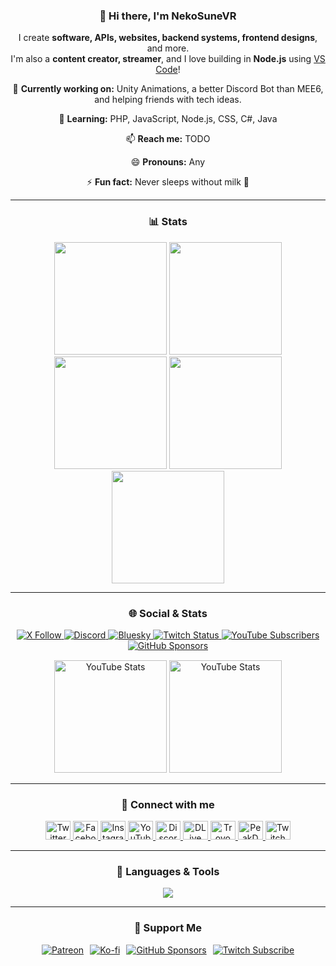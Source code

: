 <h3 align="center">👋 Hi there, I'm <strong>NekoSuneVR</strong></h3>

<div align="center">

<p>
   I create <strong>software, APIs, websites, backend systems, frontend designs</strong>, and more.<br>
   I'm also a <strong>content creator, streamer</strong>, and I love building in <strong>Node.js</strong> using <a href="https://code.visualstudio.com" target="_blank">VS Code</a>!
</p>

<p>🔭 <strong>Currently working on:</strong> Unity Animations, a better Discord Bot than MEE6, and helping friends with tech ideas.</p>
<p>🌱 <strong>Learning:</strong> PHP, JavaScript, Node.js, CSS, C#, Java</p>
<p>📫 <strong>Reach me:</strong> TODO</p>
<p>😄 <strong>Pronouns:</strong> Any</p>
<p>⚡ <strong>Fun fact:</strong> Never sleeps without milk 🥛</p>

</div>

---

<h3 align="center">📊 Stats</h3>

<div align="center">
   <!-- 🧠 GitHub Core Stats -->
  <img height="180em" src="https://github-readme-stats.vercel.app/api?username=NekoSuneVR&count_private=true&show_icons=true&theme=dark&include_orgs=NekoSuneProjects" />
  <img height="180em" src="https://github-readme-stats.vercel.app/api/top-langs/?username=NekoSuneVR&theme=dark&layout=compact&langs_count=6" />
  <img height="180em" src="https://streak-stats.demolab.com?user=NekoSuneVR&theme=dark" />
  <img height="180em" src="https://github-profile-summary-cards.vercel.app/api/cards/profile-details?username=NekoSuneVR&theme=github_dark" />
  <img height="180em" src="https://github-readme-activity-graph.vercel.app/graph?username=NekoSuneVR&theme=react-dark" />
</div>

---

<h3 align="center">🌐 Social & Stats</h3>

<div align="center">

  <!-- Social badges -->
  <a href="https://x.com/NekoSuneVR" target="_blank">
    <img src="https://img.shields.io/twitter/follow/NekoSuneVR?logo=twitter&style=for-the-badge" alt="X Follow" />
  </a>
  
  <a href="https://nekosunevr.co.uk/?redirect=discord" target="_blank">
    <img src="https://img.shields.io/discord/1274732053337870417?label=Discord&logo=discord&style=for-the-badge" alt="Discord" />
  </a>
  
  <a href="https://bsky.app/profile/cc.nekosunevr.co.uk" target="_blank">
    <img src="https://img.shields.io/bluesky/followers/cc.nekosunevr.co.uk?label=bluesky&style=for-the-badge&logo=bluesky" alt="Bluesky" />
  </a>
  
  <a href="https://twitch.tv/NekoSuneVR" target="_blank">
    <img src="https://img.shields.io/twitch/status/NekoSuneVR?label=Twitch&style=for-the-badge&logo=twitch" alt="Twitch Status" />
  </a>
  
  <a href="https://www.youtube.com/channel/UCPRy3c-fYJqblb1jFTTTV2w" target="_blank">
    <img src="https://img.shields.io/youtube/channel/subscribers/UCPRy3c-fYJqblb1jFTTTV2w?label=YouTube&style=for-the-badge&logo=youtube" alt="YouTube Subscribers" />
  </a>
  
  <a href="https://github.com/sponsors/NekoSuneVR" target="_blank">
    <img src="https://img.shields.io/github/sponsors/NekoSuneVR?label=GitHub%20Sponsors&style=for-the-badge&logo=github" alt="GitHub Sponsors" />
  </a>

</div>

<!-- YouTube stats card -->
<div align="center" style="margin-top: 15px;">
  <img height="180em" src="https://youtube-stats-card.vercel.app/api?channelid=UCPRy3c-fYJqblb1jFTTTV2w&theme=dark" alt="YouTube Stats" />
  <img height="180em" src="https://youtube-stats-card.vercel.app/api?channelid=UC_25y5ufOZtIZMIDGOop2Qw&theme=dark" alt="YouTube Stats" />
</div>

---

<h3 align="center">🤝 Connect with me</h3>

<div align="center">
   <a href="https://x.com/NekoSuneVR" target="_blank">
      <img src="https://raw.githubusercontent.com/rahuldkjain/github-profile-readme-generator/master/src/images/icons/Social/twitter.svg" height="30" width="40" alt="Twitter" />
   </a>
   <a href="https://fb.com/NekoSuneVR" target="_blank">
      <img src="https://raw.githubusercontent.com/rahuldkjain/github-profile-readme-generator/master/src/images/icons/Social/facebook.svg" height="30" width="40" alt="Facebook" />
   </a>
   <a href="https://instagram.com/NekoSuneVR" target="_blank">
      <img src="https://raw.githubusercontent.com/rahuldkjain/github-profile-readme-generator/master/src/images/icons/Social/instagram.svg" height="30" width="40" alt="Instagram" />
   </a>
   <a href="https://www.youtube.com/channel/UCPRy3c-fYJqblb1jFTTTV2w" target="_blank">
      <img src="https://raw.githubusercontent.com/rahuldkjain/github-profile-readme-generator/master/src/images/icons/Social/youtube.svg" height="30" width="40" alt="YouTube" />
   </a>
   <a href="https://nekosunevr.co.uk/?redirect=discord" target="_blank">
      <img src="https://raw.githubusercontent.com/rahuldkjain/github-profile-readme-generator/master/src/images/icons/Social/discord.svg" height="30" width="40" alt="Discord" />
   </a>
   <a href="https://dlive.tv/NekoSuneVR" target="_blank">
      <img src="https://i.imgur.com/WcjVwVc.png" height="30" width="40" alt="DLive" />
   </a>
   <a href="https://trovo.live/NekoSuneVR" target="_blank">
      <img src="https://i.imgur.com/Haengsu.png" height="30" width="40" alt="Trovo" />
   </a>
   <a href="https://peakd.com/@chisdealhd" target="_blank">
      <img src="https://i.imgur.com/vgxARYV.png" height="30" width="40" alt="PeakD" />
   </a>
   <a href="https://twitch.tv/NekoSuneVR" target="_blank">
      <img src="https://i.imgur.com/qZKrxWo.png" height="30" width="40" alt="Twitch" />
   </a>
</div>

---

<h3 align="center">🧰 Languages & Tools</h3>

<div align="center">
  <img src="https://skillicons.dev/icons?i=blender,cs,css,docker,electron,html,java,js,linux,mysql,nginx,nodejs,php,postgres,postman,react,redis,sqlite,unity,vue,webpack&theme=dark" />
</div>

---

<h3 align="center">💖 Support Me</h3>

<div align="center" style="display: flex; flex-wrap: wrap; justify-content: center; gap: 10px;">

  <!-- Patreon -->
  <a href="https://www.patreon.com/NekoSuneVR" target="_blank">
    <img src="https://img.shields.io/badge/Patreon-Join%20Me-F96854?style=for-the-badge&logo=patreon&logoColor=ffffff" alt="Patreon" />
  </a>

  <!-- Ko-fi -->
  <a href="https://ko-fi.com/NekoSuneVR" target="_blank">
    <img src="https://img.shields.io/badge/Ko--fi-Support%20Me-29ABE0?style=for-the-badge&logo=kofi&logoColor=ffffff" alt="Ko-fi" />
  </a>

  <!-- GitHub Sponsors -->
  <a href="https://github.com/sponsors/NekoSuneVR" target="_blank">
    <img src="https://img.shields.io/badge/GitHub-Sponsors-171515?style=for-the-badge&logo=github&logoColor=ffffff" alt="GitHub Sponsors" />
  </a>

  <!-- Twitch Subscribe -->
  <a href="https://www.twitch.tv/products/chisdealhd" target="_blank">
    <img src="https://img.shields.io/badge/Twitch-Subscribe-9146FF?style=for-the-badge&logo=twitch&logoColor=ffffff" alt="Twitch Subscribe" />
  </a>

</div>
